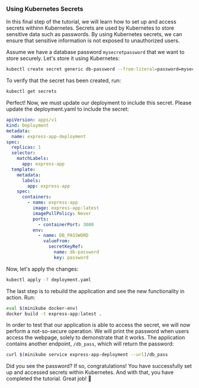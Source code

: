 ### Using Kubernetes Secrets
In this final step of the tutorial, we will learn how to set up and access secrets withinn Kubernetes. Secrets are used by Kubernetes to store sensitive data such as passwords. By using Kubernetes secrets, we can ensure that sensitive information is not exposed to unauthorized users.

Assume we have a database password `mysecretpassword` that we want to store securely. Let's store it using Kubernetes:
```bash
kubectl create secret generic db-password --from-literal=password=mysecretpassword
```
To verify that the secret has been created, run:
```bash
kubectl get secrets
```
Perfect! Now, we must update our deployment to include this secret. Please update the deployment.yaml to include the secret:
```yaml
apiVersion: apps/v1
kind: Deployment
metadata:
  name: express-app-deployment
spec:
  replicas: 1
  selector:
    matchLabels:
      app: express-app
  template:
    metadata:
      labels:
        app: express-app
    spec:
      containers:
        - name: express-app
          image: express-app:latest
          imagePullPolicy: Never
          ports:
            - containerPort: 3000
          env:
            - name: DB_PASSWORD
              valueFrom:
                secretKeyRef:
                  name: db-password
                  key: password
```

Now, let's apply the changes:
```bash
kubectl apply -f deployment.yaml
``` 

The last step is to rebuild the application and see the new functionality in action. Run:
```bash
eval $(minikube docker-env)
docker build -t express-app:latest .
```

In order to test that our application is able to access the secret, we will now perform a not-so-secure operation. We will print the password when users access the webpage, solely to demonstrate that it works. The application contains another endpoint, `/db_pass`, which will return the password:
```bash
curl $(minikube service express-app-deployment --url)/db_pass
```

Did you see the password? If so, congratulations! You have successfully set up and accessed secrets within Kubernetes. And with that, you have completed the tutorial. Great job! 🎉